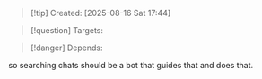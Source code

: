 
>[!tip] Created: [2025-08-16 Sat 17:44]

>[!question] Targets: 

>[!danger] Depends: 

so searching chats should be a bot that guides that and does that.